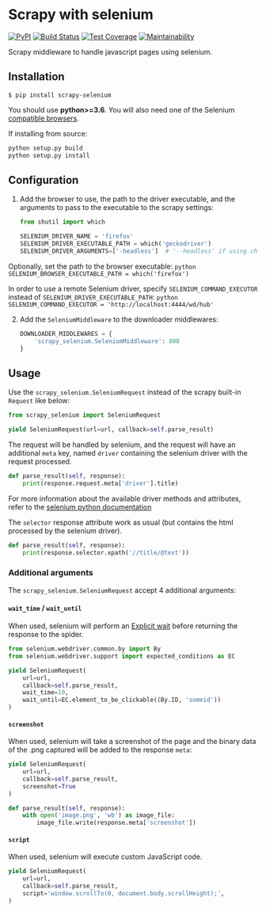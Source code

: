 # Scrapy with selenium
[![PyPI](https://img.shields.io/pypi/v/scrapy-selenium.svg)](https://pypi.python.org/pypi/scrapy-selenium) [![Build Status](https://travis-ci.org/clemfromspace/scrapy-selenium.svg?branch=master)](https://travis-ci.org/clemfromspace/scrapy-selenium) [![Test Coverage](https://api.codeclimate.com/v1/badges/5c737098dc38a835ff96/test_coverage)](https://codeclimate.com/github/clemfromspace/scrapy-selenium/test_coverage) [![Maintainability](https://api.codeclimate.com/v1/badges/5c737098dc38a835ff96/maintainability)](https://codeclimate.com/github/clemfromspace/scrapy-selenium/maintainability)

Scrapy middleware to handle javascript pages using selenium.

## Installation

```
$ pip install scrapy-selenium
```
You should use **python>=3.6**. 
You will also need one of the Selenium [compatible browsers](http://www.seleniumhq.org/about/platforms.jsp).

If installing from source:

```bash
python setup.py build
python setup.py install
```

## Configuration
1. Add the browser to use, the path to the driver executable, and the arguments to pass to the executable to the scrapy settings:
    ```python
    from shutil import which

    SELENIUM_DRIVER_NAME = 'firefox'
    SELENIUM_DRIVER_EXECUTABLE_PATH = which('geckodriver')
    SELENIUM_DRIVER_ARGUMENTS=['-headless']  # '--headless' if using chrome instead of firefox
    ```

Optionally, set the path to the browser executable:
    ```python
    SELENIUM_BROWSER_EXECUTABLE_PATH = which('firefox')
    ```

In order to use a remote Selenium driver, specify `SELENIUM_COMMAND_EXECUTOR` instead of `SELENIUM_DRIVER_EXECUTABLE_PATH`:
    ```python
    SELENIUM_COMMAND_EXECUTOR = 'http://localhost:4444/wd/hub'
    ```

2. Add the `SeleniumMiddleware` to the downloader middlewares:
    ```python
    DOWNLOADER_MIDDLEWARES = {
        'scrapy_selenium.SeleniumMiddleware': 800
    }
    ```
## Usage
Use the `scrapy_selenium.SeleniumRequest` instead of the scrapy built-in `Request` like below:
```python
from scrapy_selenium import SeleniumRequest

yield SeleniumRequest(url=url, callback=self.parse_result)
```
The request will be handled by selenium, and the request will have an additional `meta` key, named `driver` containing the selenium driver with the request processed.
```python
def parse_result(self, response):
    print(response.request.meta['driver'].title)
```
For more information about the available driver methods and attributes, refer to the [selenium python documentation](http://selenium-python.readthedocs.io/api.html#module-selenium.webdriver.remote.webdriver)

The `selector` response attribute work as usual (but contains the html processed by the selenium driver).
```python
def parse_result(self, response):
    print(response.selector.xpath('//title/@text'))
```

### Additional arguments
The `scrapy_selenium.SeleniumRequest` accept 4 additional arguments:

#### `wait_time` / `wait_until`

When used, selenium will perform an [Explicit wait](http://selenium-python.readthedocs.io/waits.html#explicit-waits) before returning the response to the spider.
```python
from selenium.webdriver.common.by import By
from selenium.webdriver.support import expected_conditions as EC

yield SeleniumRequest(
    url=url,
    callback=self.parse_result,
    wait_time=10,
    wait_until=EC.element_to_be_clickable((By.ID, 'someid'))
)
```

#### `screenshot`
When used, selenium will take a screenshot of the page and the binary data of the .png captured will be added to the response `meta`:
```python
yield SeleniumRequest(
    url=url,
    callback=self.parse_result,
    screenshot=True
)

def parse_result(self, response):
    with open('image.png', 'wb') as image_file:
        image_file.write(response.meta['screenshot'])
```

#### `script`
When used, selenium will execute custom JavaScript code.
```python
yield SeleniumRequest(
    url=url,
    callback=self.parse_result,
    script='window.scrollTo(0, document.body.scrollHeight);',
)
```
